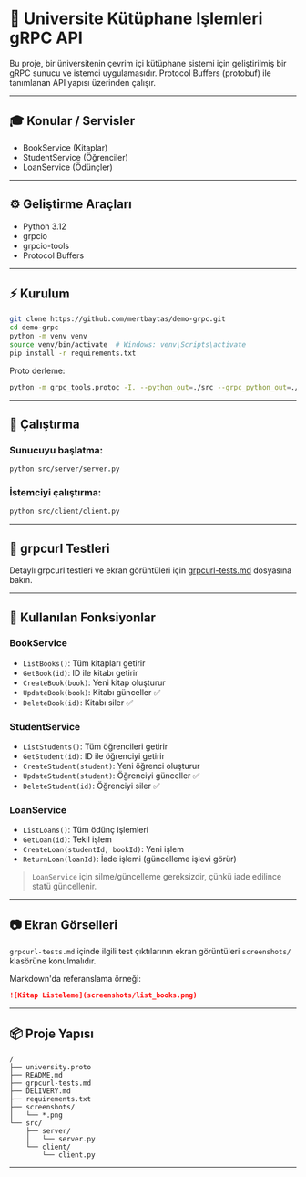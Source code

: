 # 📂 Universite Kütüphane Işlemleri gRPC API

Bu proje, bir üniversitenin çevrim içi kütüphane sistemi için geliştirilmiş bir gRPC sunucu ve istemci uygulamasıdır.
Protocol Buffers (protobuf) ile tanımlanan API yapısı üzerinden çalışır.

---

## 🎓 Konular / Servisler

* BookService (Kitaplar)
* StudentService (Öğrenciler)
* LoanService (Ödünçler)

---

## ⚙️ Geliştirme Araçları

* Python 3.12
* grpcio
* grpcio-tools
* Protocol Buffers

---

## ⚡ Kurulum

```bash
git clone https://github.com/mertbaytas/demo-grpc.git
cd demo-grpc
python -m venv venv
source venv/bin/activate  # Windows: venv\Scripts\activate
pip install -r requirements.txt
```

Proto derleme:

```bash
python -m grpc_tools.protoc -I. --python_out=./src --grpc_python_out=./src university.proto
```

---

## 🚀 Çalıştırma

### Sunucuyu başlatma:

```bash
python src/server/server.py
```

### İstemciyi çalıştırma:

```bash
python src/client/client.py
```

---

## 👀 grpcurl Testleri

Detaylı grpcurl testleri ve ekran görüntüleri için [grpcurl-tests.md](./grpcurl-tests.md) dosyasına bakın.

---

## 🧪 Kullanılan Fonksiyonlar

### BookService

* `ListBooks()`: Tüm kitapları getirir
* `GetBook(id)`: ID ile kitabı getirir
* `CreateBook(book)`: Yeni kitap oluşturur
* `UpdateBook(book)`: Kitabı günceller ✅
* `DeleteBook(id)`: Kitabı siler ✅

### StudentService

* `ListStudents()`: Tüm öğrencileri getirir
* `GetStudent(id)`: ID ile öğrenciyi getirir
* `CreateStudent(student)`: Yeni öğrenci oluşturur
* `UpdateStudent(student)`: Öğrenciyi günceller ✅
* `DeleteStudent(id)`: Öğrenciyi siler ✅

### LoanService

* `ListLoans()`: Tüm ödünç işlemleri
* `GetLoan(id)`: Tekil işlem
* `CreateLoan(studentId, bookId)`: Yeni işlem
* `ReturnLoan(loanId)`: İade işlemi (güncelleme işlevi görür)

> `LoanService` için silme/güncelleme gereksizdir, çünkü iade edilince statü güncellenir.

---

## 📷 Ekran Görselleri

`grpcurl-tests.md` içinde ilgili test çıktılarının ekran görüntüleri `screenshots/` klasörüne konulmalıdır.


Markdown'da referanslama örneği:

```md
![Kitap Listeleme](screenshots/list_books.png)
```

---

## 📦 Proje Yapısı

```
/
├── university.proto
├── README.md
├── grpcurl-tests.md
├── DELIVERY.md
├── requirements.txt
├── screenshots/
│   └── *.png
└── src/
    ├── server/
    │   └── server.py
    └── client/
        └── client.py
```

---

